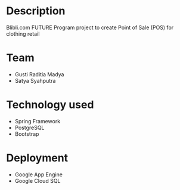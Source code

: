 # Description
Blibli.com FUTURE Program project to create Point of Sale (POS) for clothing retail

# Team
- Gusti Raditia Madya
- Satya Syahputra

# Technology used
- Spring Framework
- PostgreSQL
- Bootstrap

# Deployment
- Google App Engine
- Google Cloud SQL
